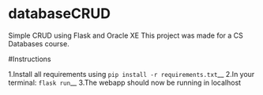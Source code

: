 # databaseCRUD
Simple CRUD using Flask and Oracle XE
This project was made for a CS Databases course.

#Instructions

1.Install all requirements using `pip install -r requirements.txt`__
2.In your terminal: `flask run`__
3.The webapp should now be running in localhost
